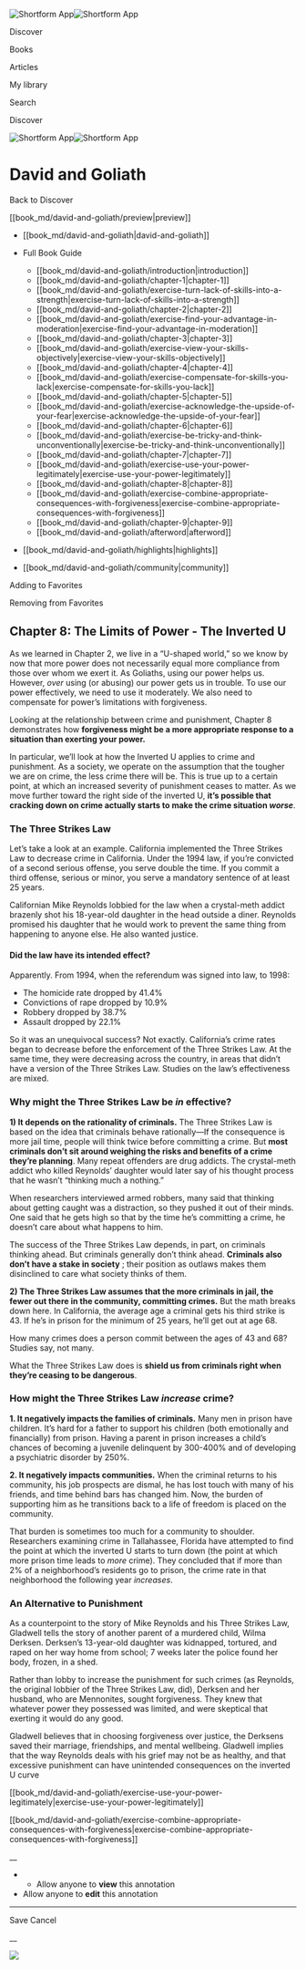 ![Shortform App](/img/logo.36a2399e.svg)![Shortform App](/img/logo-dark.70c1b072.svg)

Discover

Books

Articles

My library

Search

Discover

![Shortform App](/img/logo.36a2399e.svg)![Shortform App](/img/logo-dark.70c1b072.svg)

# David and Goliath

Back to Discover

[[book_md/david-and-goliath/preview|preview]]

  * [[book_md/david-and-goliath|david-and-goliath]]
  * Full Book Guide

    * [[book_md/david-and-goliath/introduction|introduction]]
    * [[book_md/david-and-goliath/chapter-1|chapter-1]]
    * [[book_md/david-and-goliath/exercise-turn-lack-of-skills-into-a-strength|exercise-turn-lack-of-skills-into-a-strength]]
    * [[book_md/david-and-goliath/chapter-2|chapter-2]]
    * [[book_md/david-and-goliath/exercise-find-your-advantage-in-moderation|exercise-find-your-advantage-in-moderation]]
    * [[book_md/david-and-goliath/chapter-3|chapter-3]]
    * [[book_md/david-and-goliath/exercise-view-your-skills-objectively|exercise-view-your-skills-objectively]]
    * [[book_md/david-and-goliath/chapter-4|chapter-4]]
    * [[book_md/david-and-goliath/exercise-compensate-for-skills-you-lack|exercise-compensate-for-skills-you-lack]]
    * [[book_md/david-and-goliath/chapter-5|chapter-5]]
    * [[book_md/david-and-goliath/exercise-acknowledge-the-upside-of-your-fear|exercise-acknowledge-the-upside-of-your-fear]]
    * [[book_md/david-and-goliath/chapter-6|chapter-6]]
    * [[book_md/david-and-goliath/exercise-be-tricky-and-think-unconventionally|exercise-be-tricky-and-think-unconventionally]]
    * [[book_md/david-and-goliath/chapter-7|chapter-7]]
    * [[book_md/david-and-goliath/exercise-use-your-power-legitimately|exercise-use-your-power-legitimately]]
    * [[book_md/david-and-goliath/chapter-8|chapter-8]]
    * [[book_md/david-and-goliath/exercise-combine-appropriate-consequences-with-forgiveness|exercise-combine-appropriate-consequences-with-forgiveness]]
    * [[book_md/david-and-goliath/chapter-9|chapter-9]]
    * [[book_md/david-and-goliath/afterword|afterword]]
  * [[book_md/david-and-goliath/highlights|highlights]]
  * [[book_md/david-and-goliath/community|community]]



Adding to Favorites 

Removing from Favorites 

## Chapter 8: The Limits of Power - The Inverted U

As we learned in Chapter 2, we live in a “U-shaped world,” so we know by now that more power does not necessarily equal more compliance from those over whom we exert it. As Goliaths, using our power helps us. However, _over_ using (or abusing) our power gets us in trouble. To use our power effectively, we need to use it moderately. We also need to compensate for power’s limitations with forgiveness.

Looking at the relationship between crime and punishment, Chapter 8 demonstrates how **forgiveness might be a more appropriate response to a situation than exerting your power.**

In particular, we’ll look at how the Inverted U applies to crime and punishment. As a society, we operate on the assumption that the tougher we are on crime, the less crime there will be. This is true up to a certain point, at which an increased severity of punishment ceases to matter. As we move further toward the right side of the inverted U, **it’s possible that cracking down on crime actually starts to make the crime situation _worse_**.

### The Three Strikes Law

Let’s take a look at an example. California implemented the Three Strikes Law to decrease crime in California. Under the 1994 law, if you’re convicted of a second serious offense, you serve double the time. If you commit a third offense, serious or minor, you serve a mandatory sentence of at least 25 years.

Californian Mike Reynolds lobbied for the law when a crystal-meth addict brazenly shot his 18-year-old daughter in the head outside a diner. Reynolds promised his daughter that he would work to prevent the same thing from happening to anyone else. He also wanted justice.

#### Did the law have its intended effect?

Apparently. From 1994, when the referendum was signed into law, to 1998:

  * The homicide rate dropped by 41.4%
  * Convictions of rape dropped by 10.9%
  * Robbery dropped by 38.7%
  * Assault dropped by 22.1%



So it was an unequivocal success? Not exactly. California’s crime rates began to decrease before the enforcement of the Three Strikes Law. At the same time, they were decreasing across the country, in areas that didn’t have a version of the Three Strikes Law. Studies on the law’s effectiveness are mixed.

### Why might the Three Strikes Law be _in_ effective?

**1) It depends on the rationality of criminals.** The Three Strikes Law is based on the idea that criminals behave rationally—If the consequence is more jail time, people will think twice before committing a crime. But **most criminals don’t sit around weighing the risks and benefits of a crime they’re planning**. Many repeat offenders are drug addicts. The crystal-meth addict who killed Reynolds’ daughter would later say of his thought process that he wasn’t “thinking much a nothing.”

When researchers interviewed armed robbers, many said that thinking about getting caught was a distraction, so they pushed it out of their minds. One said that he gets high so that by the time he’s committing a crime, he doesn’t care about what happens to him.

The success of the Three Strikes Law depends, in part, on criminals thinking ahead. But criminals generally don’t think ahead. **Criminals also don’t have a stake in society** ; their position as outlaws makes them disinclined to care what society thinks of them.

**2) The Three Strikes Law assumes that the more criminals in jail, the fewer out there in the community, committing crimes.** But the math breaks down here. In California, the average age a criminal gets his third strike is 43. If he’s in prison for the minimum of 25 years, he’ll get out at age 68.

How many crimes does a person commit between the ages of 43 and 68? Studies say, not many.

What the Three Strikes Law does is **shield us from criminals right when they’re ceasing to be dangerous**.

### How might the Three Strikes Law _increase_ crime?

**1\. It negatively impacts the families of criminals.** Many men in prison have children. It’s hard for a father to support his children (both emotionally and financially) from prison. Having a parent in prison increases a child’s chances of becoming a juvenile delinquent by 300-400% and of developing a psychiatric disorder by 250%.

**2\. It negatively impacts communities.** When the criminal returns to his community, his job prospects are dismal, he has lost touch with many of his friends, and time behind bars has changed him. Now, the burden of supporting him as he transitions back to a life of freedom is placed on the community.

That burden is sometimes too much for a community to shoulder. Researchers examining crime in Tallahassee, Florida have attempted to find the point at which the inverted U starts to turn down (the point at which more prison time leads to _more_ crime). They concluded that if more than 2% of a neighborhood’s residents go to prison, the crime rate in that neighborhood the following year _increases_.

### An Alternative to Punishment

As a counterpoint to the story of Mike Reynolds and his Three Strikes Law, Gladwell tells the story of another parent of a murdered child, Wilma Derksen. Derksen’s 13-year-old daughter was kidnapped, tortured, and raped on her way home from school; 7 weeks later the police found her body, frozen, in a shed.

Rather than lobby to increase the punishment for such crimes (as Reynolds, the original lobbier of the Three Strikes Law, did), Derksen and her husband, who are Mennonites, sought forgiveness. They knew that whatever power they possessed was limited, and were skeptical that exerting it would do any good.

Gladwell believes that in choosing forgiveness over justice, the Derksens saved their marriage, friendships, and mental wellbeing. Gladwell implies that the way Reynolds deals with his grief may not be as healthy, and that excessive punishment can have unintended consequences on the inverted U curve

[[book_md/david-and-goliath/exercise-use-your-power-legitimately|exercise-use-your-power-legitimately]]

[[book_md/david-and-goliath/exercise-combine-appropriate-consequences-with-forgiveness|exercise-combine-appropriate-consequences-with-forgiveness]]

__

  *   * Allow anyone to **view** this annotation
  * Allow anyone to **edit** this annotation



* * *

Save Cancel

__




![](https://bat.bing.com/action/0?ti=56018282&Ver=2&mid=348db044-6fdd-453f-b0cd-2ccf8d069611&sid=49fff5b0636c11eeb9c611038afc8668&vid=4a005010636c11ee80c703d4c4a7acd5&vids=0&msclkid=N&pi=0&lg=en-US&sw=800&sh=600&sc=24&nwd=1&tl=Shortform%20%7C%20David%20and%20Goliath&p=https%3A%2F%2Fwww.shortform.com%2Fapp%2Fbook%2Fdavid-and-goliath%2Fchapter-8&r=&lt=546&evt=pageLoad&sv=1&rn=89887)
